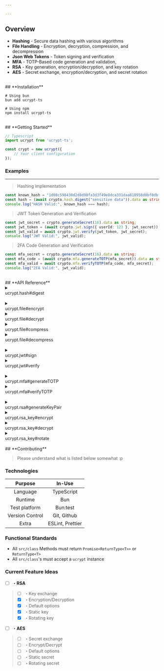 ```yaml
---

---
```



## **Overview**

- **Hashing** - Secure data hashing with various algorithms
- **File Handling** - Encryption, decryption, compression, and decompression
- **Json Web Tokens** - Token signing and verification
- **MFA** - TOTP-Based code generation and validation,
- **RSA** - Key generation, encryption/decryption, and key rotation
- **AES** - Secret exchange, encryption/decryption, and secret rotation

<br>
## **Installation**

```shell
# Using bun
bun add ucrypt-ts

# Using npm
npm install ucrypt-ts
```

<br>
## **Getting Started**

```ts
// Typescript 
import ucrypt from 'ucrypt-ts';

const crypt = new ucrypt({
    // Your client configuration
});
```

### **Examples**

---

> Hashing implementation

```ts
const known_hash = "1d08c598430d2d8d98fa3d3f49e8dca331daa818958d8bf0dbfa2aa384d8a7fd";
const hash = (await crypto.hash.digest("sensitive data")).data as string;
console.log("HASH Valid:", known_hash === hash);
```


> JWT Token Generation and Verification

```ts
const jwt_secret = crypto.generateSecret(16).data as string;
const jwt_token = (await crypto.jwt.sign({ userId: 123 }, jwt_secret)).data as string;
const jwt_valid = await crypto.jwt.verify(jwt_token, jwt_secret);
console.log("JWT Valid:", jwt_valid);
```


> 2FA Code Generation and Verification

```ts
const mfa_secret = crypto.generateSecret(16).data as string;
const mfa_code = (await crypto.mfa.generateTOTP(mfa_secret)).data as string;
const mfa_valid = await crypto.mfa.verifyTOTP(mfa_code, mfa_secret);
console.log("2FA Valid:", jwt_valid);
```

<br>
## **API Reference**

<details>
<summary><div class="apiref"> ucrypt.hash#digest</div></summary>

<div markdown="1"> 
> <br>
> **Description:** Hash a piece of data.
> 
> **Parameters:**
> - `data` ( *string* ): The data to hash.
> 
> **Returns:**  
> - `hash` ( *string* ): The hash string.
</div>
</details>

<br>

<details>
<summary><div class="apiref"> ucrypt.file#encrypt</div></summary>

<div markdown="1"> 
> <br>
> **Description:** Encrypt a file's data.
> 
> **Parameters:**
> - `data` ( *ArrayBuffer* ): The file data's ArrayBuffer to encrypt.
> - `key` ( *string* ): The secret used for encryption.
> 
> **Returns:**  
> - `encrypted_data` ( *Uint8Array* ): The resulting encrypted data.
</div>
</details>

<details>
<summary><div class="apiref"> ucrypt.file#decrypt</div></summary>

<div markdown="1"> 
> <br>
> **Description:** Decrypt a file's data.
> 
> **Parameters:**
> - `data` ( *Uint8Array* ): The encrypted Uint8Array to decrypt.
> - `key` ( *string* ): The secret used for encryption.
> 
> **Returns:**  
> - `decrypted_data` ( *ArrayBuffer* ): The resulting decrypted data.
</div>
</details>

<details>
<summary><div class="apiref"> ucrypt.file#compress</div></summary>

<div markdown="1"> 
> <br>
> **Description:** Compress a file's data.
> 
> **Parameters:**
> - `data` ( *Uint8Array* ): The data to compress.
> 
> **Returns:**  
> - `compressed_data` ( *Uint8Array* ): The resulting compressed data.
</div>
</details>

<details>
<summary><div class="apiref"> ucrypt.file#decompress</div></summary>

<div markdown="1"> 
> <br>
> **Description:** Decompress a file's data.
> 
> **Parameters:**
> - `data` ( *Uint8Array* ): The compressed data to decompress.
> 
> **Returns:**  
> - `decompressed_data` ( *Uint8Array* ): The resulting decompressed data.
</div>
</details>

<br>

<details>
<summary><div class="apiref"> ucrypt.jwt#sign</div></summary>

<div markdown="1"> 
> <br>
> **Description:** Sign data to create a JWT token.
> 
> **Parameters:**
> - `data` ( *JWTPayloadType* ): The payload data to sign.
> - `secret` ( *string* ): The secret key used for signing.
> 
> **Returns:**  
> - `token` ( *string* ): The resulting JWT token.
</div>
</details>

<details>
<summary><div class="apiref"> ucrypt.jwt#verify</div></summary>

<br>

<div markdown="1"> 
> <br>
> **Description:** Verify a JWT token's signature.
> 
> **Parameters:**
> - `token` ( *string* ): The JWT token to verify.
> - `secret` ( *string* ): The secret key used for verification.
> 
> **Returns:**  
> - `valid` ( *boolean* ): Whether the token is valid.
</div>
</details>

<br>

<details>
<summary><div class="apiref"> ucrypt.mfa#generateTOTP</div></summary>

<div markdown="1"> 
> <br>
> **Description:** Generate a TOTP (Time-based One-Time Password) code.
> 
> **Parameters:**
> - `secret` ( *string* ): The secret key used for TOTP generation.
> - `interval` ( *number*, optional): Interval offset.
> 
> **Returns:**  
> - `code` ( *string* ): The resulting TOTP code.
</div>
</details>

<details>
<summary><div class="apiref"> ucrypt.mfa#verifyTOTP</div></summary>

<div markdown="1"> 
> <br>
> **Description:** Verify a TOTP code against a secret.
> 
> **Parameters:**
> - `code` ( *string* ): The TOTP code to verify.
> - `secret` ( *string* ): The secret key used for verification.
> 
> **Returns:**  
> - `valid` ( *boolean* ): Whether the TOTP code is valid.
</div>
</details>

<br>

<details>
<summary><div class="apiref"> ucrypt.rsa#generateKeyPair</div></summary>

<div markdown="1"> 
> <br>
> **Description:** Generate an RSA key pair for encryption/decryption.
> 
> **Parameters:**
> - `extractable` ( *boolean* ): Whether the key is extractable.
> - `usages` ( *KeyUsage[]* ): Array of allowed key usages.
> - `gen_params_override?` ( *Partial<RsaHashedKeyGenParams | EcKeyGenParams>* ): Override for key generation parameters.
> 
> **Returns:**  
> - `key_pair` ( *rsa_key* ): The generated RSA key pair.
</div>
</details>

<details>
<summary><div class="apiref"> ucrypt.rsa_key#encrypt</div></summary>

<div markdown="1"> 
> <br>
> **Description:** Encrypt data using RSA public key.
> 
> **Parameters:**
> - `data` ( *unknown* ): The data to encrypt.
> - `publicKey?` ( *CryptoKey* ):  Override for stored public key.
> 
> **Returns:**  
> - `encrypted_data` ( *string* ): The resulting encrypted data.
</div>
</details>

<details>
<summary><div class="apiref"> ucrypt.rsa_key#decrypt</div></summary>

<div markdown="1"> 
> <br>
> **Description:** Decrypt data using RSA private key.
> 
> **Parameters:**
> - `data` ( *string* ): The encrypted data to decrypt.
> - `privateKey?` ( *CryptoKey* ): Overide for stored private key.
> 
> **Returns:**  
> - `decrypted_data` ( *string* ): The resulting decrypted data.
</div>
</details>

<details>
<summary><div class="apiref"> ucrypt.rsa_key#rotate</div></summary>

<div markdown="1"> 
> <br>
> **Description:** Rotate the RSA keys by generating a new key pair and preserving the old one.
> 
> **Parameters:**
> None
> 
> **Returns:**  
> None - Updates the internal key pairs.
</div>
</details>




<br>
## **Contributing**

> Please understand what is listed below somewhat :p

### **Technologies**


| **Purpose**      | **In-Use**         |
|:----------------:|:------------------:|
| Language         | TypeScript         |
| Runtime          | Bun                |
| Test platform    | Bun:test           |
| Version Control  | Git, Github        |
| Extra            | ESLint, Prettier   |

### **Functional Standards**

- All `src/class` Methods must return `Promise<ReturnType<T>>` or `ReturnType<T>`
- All `src/class`'s must accept a `ucrypt` instance

### **Current Feature Ideas**

- [ ] ・**RSA**
> - [ ] ・Key exchange
> - [x] ・Encryption/Decryption
> - [x] ・Default options
> - [x] ・Static key
> - [x] ・Rotating key

- [ ] ・**AES**
> - [ ] ・Secret exchange
> - [ ] ・Encrypt/Decrypt
> - [ ] ・Default options
> - [ ] ・Static secret
> - [ ] ・Rotating secret